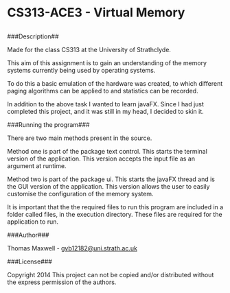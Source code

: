 CS313-ACE3 - Virtual Memory
=========
##
###Description##

Made for the class CS313 at the University of Strathclyde.

This aim of this assignment is to gain an understanding of the memory systems currently being used by operating systems.  

To do this a basic emulation of the hardware was created, to which different paging algorithms can be applied to and statistics can be recorded.  

In addition to the above task I wanted to learn javaFX. Since I had just completed this project, and it was still in my head, I decided to skin it.

###Running the program###

There are two main methods present in the source.

Method one is part of the package text control. This starts the terminal version of the application. This version accepts the input file as an argument at runtime.

Method two is part of the package ui. This starts the javaFX thread and is the GUI version of the application. This version allows the user to easily customise the configuration of the memory system.

It is important that the the required files to run this program are included in a folder called files, in the execution directory. These files are required for the application to run. 

###Author###

Thomas Maxwell		- gvb12182@uni.strath.ac.uk

###License###

Copyright 2014 
This project can not be copied and/or distributed without the express permission of the authors.
